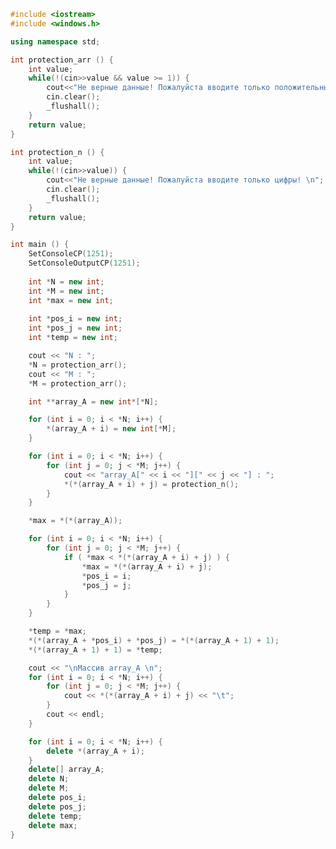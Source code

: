 ﻿```c++
#include <iostream>
#include <windows.h>

using namespace std;

int protection_arr () {
	int value;
	while(!(cin>>value && value >= 1)) {
		cout<<"Не верные данные! Пожалуйста вводите только положительные цифры больше 0! \n";
		cin.clear();
		_flushall();
	}
	return value;
}

int protection_n () {
	int value;
	while(!(cin>>value)) {
		cout<<"Не верные данные! Пожалуйста вводите только цифры! \n";
		cin.clear();
		_flushall();
	}
	return value;
}

int main () {
	SetConsoleCP(1251);
	SetConsoleOutputCP(1251);
	
	int *N = new int;
	int *M = new int;
	int *max = new int;
	
	int *pos_i = new int;
	int *pos_j = new int;
	int *temp = new int;

	cout << "N : ";
	*N = protection_arr();
	cout << "M : ";
	*M = protection_arr();

	int **array_A = new int*[*N];

	for (int i = 0; i < *N; i++) {
		*(array_A + i) = new int[*M];
	}

	for (int i = 0; i < *N; i++) {
		for (int j = 0; j < *M; j++) {
			cout << "array_A[" << i << "][" << j << "] : ";
			*(*(array_A + i) + j) = protection_n();
		}
	}

	*max = *(*(array_A));

	for (int i = 0; i < *N; i++) {
		for (int j = 0; j < *M; j++) {
			if ( *max < *(*(array_A + i) + j) ) {
				*max = *(*(array_A + i) + j);
				*pos_i = i;
				*pos_j = j;
			}
		}
	}

	*temp = *max;
	*(*(array_A + *pos_i) + *pos_j) = *(*(array_A + 1) + 1);
	*(*(array_A + 1) + 1) = *temp;

	cout << "\nМассив array_A \n";
	for (int i = 0; i < *N; i++) {
		for (int j = 0; j < *M; j++) {
			cout << *(*(array_A + i) + j) << "\t";
		}
		cout << endl;
	}

	for (int i = 0; i < *N; i++) {
		delete *(array_A + i);
	}
	delete[] array_A;
	delete N;
	delete M;
	delete pos_i;
	delete pos_j;
	delete temp;
	delete max;
}

```
